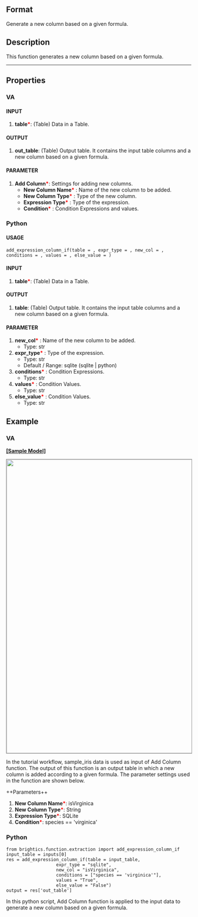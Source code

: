 ## Format
Generate a new column based on a given formula. 

## Description
This function generates a new column based on a given formula.

---

## Properties
### VA
#### INPUT
1. **table**<b style="color:red">*</b>: (Table) Data in a Table.

#### OUTPUT
1. **out_table**: (Table) Output table. It contains the input table columns and a new column based on a given formula. 

#### PARAMETER
1. **Add Column**<b style="color:red">*</b>: Settings for adding new columns.
   - **New Column Name**<b style="color:red">*</b> : Name of the new column to be added.
   - **New Column Type**<b style="color:red">*</b> : Type of the new column.
   - **Expression Type**<b style="color:red">*</b> : Type of the expression.
   - **Condition**<b style="color:red">*</b> : Condition Expressions and values.

### Python
#### USAGE
```
add_expression_column_if(table = , expr_type = , new_col = , conditions = , values = , else_value = )
```

#### INPUT
1. **table**<b style="color:red">*</b>: (Table) Data in a Table.

#### OUTPUT
1. **table**: (Table) Output table. It contains the input table columns and a new column based on a given formula. 

#### PARAMETER
1. **new_col**<b style="color:red">*</b> : Name of the new column to be added.
    - Type: str
2. **expr_type**<b style="color:red">*</b> : Type of the expression.
    - Type: str
    - Default / Range: sqlite (sqlite | python)
3. **conditions**<b style="color:red">*</b> : Condition Expressions.
    - Type: str
4. **values**<b style="color:red">*</b> : Condition Values.
    - Type: str
5. **else_value**<b style="color:red">*</b> : Condition Values.
    - Type: str    

## Example
### VA

**<a href="/static/help/python/sample_model/add_column.json" download>[Sample Model]</a>**

<img src="/static/help/python/sample_model_img/add_column.PNG"  width="800px" style="border: 1px solid gray" >

In the tutorial workflow, sample_iris data is used as input of Add Column function. The output of this function is an output table in which a new column is added according to a given formula. The parameter settings used in the function are shown below.

++Parameters++
1. **New Column Name**<b style="color:red">*</b>: isVirginica
2. **New Column Type**<b style="color:red">*</b>: String
3. **Expression Type**<b style="color:red">*</b>: SQLite
4. **Condition**<b style="color:red">*</b>: species == 'virginica'


### Python
```
from brightics.function.extraction import add_expression_column_if
input_table = inputs[0]
res = add_expression_column_if(table = input_table, 
			       expr_type = "sqlite",
			       new_col = "isVirginica",
			       conditions = ["species == 'virginica'"],
			       values = "True",
			       else_value = "False")
output = res['out_table']
```

In this python script, Add Column function is applied to the input data to generate a new column based on a given formula. 